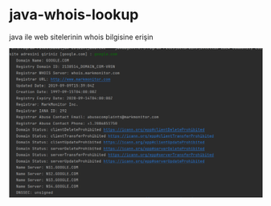 # java-whois-lookup
 java ile web sitelerinin whois bilgisine erişin

<img src="https://github.com/MorphyKutay/java-whois-lookup/blob/main/ekran.png" alt="Retail Box">
